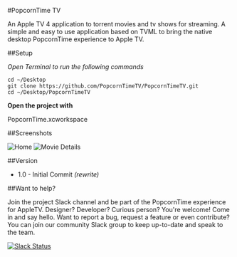 #PopcornTime TV

An Apple TV 4 application to torrent movies and tv shows for streaming.
A simple and easy to use application based on TVML to bring the native desktop
PopcornTime experience to Apple TV.

##Setup

*Open Terminal to run the following commands*

```
cd ~/Desktop
git clone https://github.com/PopcornTimeTV/PopcornTimeTV.git
cd ~/Desktop/PopcornTimeTV
```

**Open the project with**

PopcornTime.xcworkspace

##Screenshots

![Home](http://i.imgur.com/DqIbp3N.jpg)
![Movie Details](http://i.imgur.com/HQYB6Ky.jpg)


##Version

- 1.0 - Initial Commit *(rewrite)*

##Want to help?

Join the project Slack channel and be part of the PopcornTime experience for AppleTV. Designer? Developer? Curious person? You're welcome! Come in and say hello. Want to report a bug, request a feature or even contribute? You can join our community Slack group to keep up-to-date and speak to the team.

[![Slack Status](https://popcorntimeappletv.herokuapp.com/badge.svg)](https://popcorntimeappletv.herokuapp.com/)

